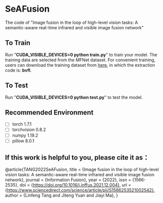 

#  SeAFusion

The code of "Image fusion in the loop of high-level vision tasks: A semantic-aware real-time infrared and visible image fusion network"

## To Train

Run "**CUDA_VISIBLE_DEVICES=0 python train.py**" to train your model.
The training data are selected from the MFNet dataset. For convenient training, users can download the training dataset from [here](https://pan.baidu.com/s/1xueuKYvYp7uPObzvywdgyA), in which the extraction code is: **bvfl**.

## To Test

Run "**CUDA_VISIBLE_DEVICES=0 python test.py**" to test the model.


## Recommended Environment

 - [ ] torch  1.7.1
 - [ ] torchvision 0.8.2
 - [ ] numpy 1.19.2
 - [ ] pillow  8.0.1

## If this work is helpful to you, please cite it as：
@article{TANG2022SeAFusion,
title = {Image fusion in the loop of high-level vision tasks: A semantic-aware real-time infrared and visible image fusion network},
journal = {Information Fusion},
year = {2022},
issn = {1566-2535},
doi = {https://doi.org/10.1016/j.inffus.2021.12.004},
url = {https://www.sciencedirect.com/science/article/pii/S1566253521002542},
author = {Linfeng Tang and Jiteng Yuan and Jiayi Ma},
}

